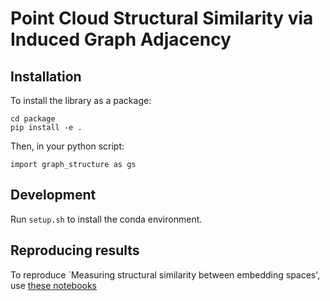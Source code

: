 # Point Cloud Structural Similarity via Induced Graph Adjacency 

## Installation

To install the library as a package:

```
cd package
pip install -e .
```

Then, in your python script:

```
import graph_structure as gs
```

## Development

Run `setup.sh` to install the conda environment.

## Reproducing results

To reproduce `Measuring structural similarity between embedding spaces', use [these notebooks](experiments/nngs_paper)

